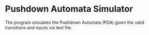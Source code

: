 # Pushdown Automata Simulator
 The program simulates the Pushdown Automata (PDA) given the valid transitions and inputs via text file.
